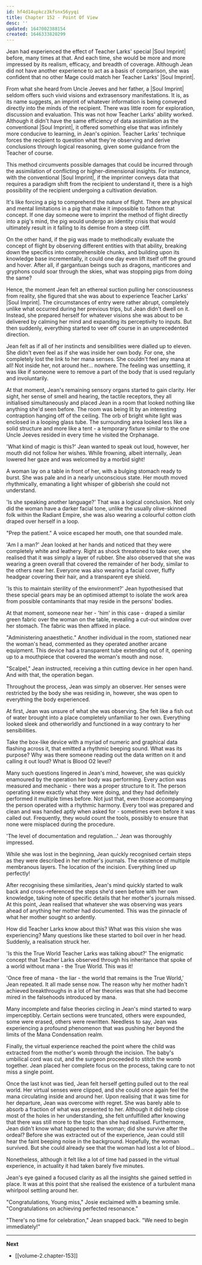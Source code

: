 ```yaml
---
id: hf4d14upkcz3kfsnx56yyqi
title: Chapter 152 - Point Of View
desc: ''
updated: 1647002388154
created: 1646333820299
---
```


Jean had experienced the effect of Teacher Larks' special |Soul Imprint| before, many times at that. And each time, she would be more and more impressed by its realism, efficacy, and breadth of coverage. Although Jean did not have another experience to act as a basis of comparison, she was confident that no other Mage could match her Teacher Larks' |Soul Imprint|. 

From what she heard from Uncle Jeeves and her father, a |Soul Imprint| seldom offers such vivid visions and extrasensory manifestations. It is, as its name suggests, an imprint of whatever information is being conveyed directly into the minds of the recipient. There was little room for exploration, discussion and evaluation. This was not how Teacher Larks' ability worked. Although it didn't have the same efficiency of data assimilation as the conventional |Soul Imprint|, it offered something else that was infinitely more conducive to learning, in Jean's opinion. Teacher Larks' technique forces the recipient to question what they're observing and derive conclusions through logical reasoning, given some guidance from the Teacher of course.

This method circumvents possible damages that could be incurred through the assimilation of conflicting or higher-dimensional insights. For instance, with the conventional |Soul Imprint|, if the imprinter conveys data that requires a paradigm shift from the recipient to understand it, there is a high possibility of the recipient undergoing a cultivation deviation. 

It's like forcing a pig to comprehend the nature of flight. There are physical and mental limitations in a pig that make it impossible to fathom that concept. If one day someone were to imprint the method of flight directly into a pig's mind, the pig would undergo an identity crisis that would ultimately result in it falling to its demise from a steep cliff.

On the other hand, if the pig was made to methodically evaluate the concept of flight by observing different entities with that ability, breaking down the specifics into comprehensible chunks, and building upon its knowledge base incrementally, it could one day even lift itself off the ground and hover. After all, if gargantuan beings such as dragons, manticores and gryphons could soar through the skies, what was stopping pigs from doing the same?

Hence, the moment Jean felt an ethereal suction pulling her consciousness from reality, she figured that she was about to experience Teacher Larks' |Soul Imprint|. The circumstances of entry were rather abrupt, completely unlike what occurred during her previous trips, but Jean didn't dwell on it. Instead, she prepared herself for whatever visions she was about to be delivered by calming her mind and expanding its perceptivity to inputs. But then suddenly, everything started to veer off course in an unprecedented direction.

Jean felt as if all of her instincts and sensibilities were dialled up to eleven. She didn't even feel as if she was inside her own body. For one, she completely lost the link to her mana senses. She couldn't feel any mana at all! Not inside her, not around her... nowhere. The feeling was unsettling, it was like if someone were to remove a part of the body that is used regularly and involuntarily.

At that moment, Jean's remaining sensory organs started to gain clarity. Her sight, her sense of smell and hearing, the tactile receptors, they all initialised simultaneously and placed Jean in a room that looked nothing like anything she'd seen before. The room was being lit by an interesting contraption hanging off of the ceiling. The orb of bright white light was enclosed in a looping glass tube. The surrounding area looked less like a solid structure and more like a tent - a temporary fixture similar to the one Uncle Jeeves resided in every time he visited the Orphanage.

'What kind of magic is this?' Jean wanted to speak out loud, however, her mouth did not follow her wishes. While frowning, albeit internally, Jean lowered her gaze and was welcomed by a morbid sight!

A woman lay on a table in front of her, with a bulging stomach ready to burst. She was pale and in a nearly unconscious state. Her mouth moved rhythmically, emanating a light whisper of gibberish she could not understand.

'Is she speaking another language?' That was a logical conclusion. Not only did the woman have a darker facial tone, unlike the usually olive-skinned folk within the Radiant Empire, she was also wearing a colourful cotton cloth draped over herself in a loop.

"Prep the patient." A voice escaped her mouth, one that sounded male.

'Am I a man?' Jean looked at her hands and noticed that they were completely white and leathery. Right as shock threatened to take over, she realised that it was simply a layer of rubber. She also observed that she was wearing a green overall that covered the remainder of her body, similar to the others near her. Everyone was also wearing a facial cover, fluffy headgear covering their hair, and a transparent eye shield.

'Is this to maintain sterility of the environment?' Jean hypothesised that these special gears may be an optimised attempt to isolate the work area from possible contaminants that may reside in the persons' bodies.

At that moment, someone near her - 'him' in this case - draped a similar green fabric over the woman on the table, revealing a cut-out window over her stomach. The fabric was then affixed in place.

"Administering anaesthetic." Another individual in the room, stationed near the woman's head, commented as they operated another arcane equipment. This device had a transparent tube extending out of it, opening up to a mouthpiece that covered the woman's mouth and nose.

"Scalpel," Jean instructed, receiving a thin cutting device in her open hand. And with that, the operation began.

Throughout the process, Jean was simply an observer. Her senses were restricted by the body she was residing in, however, she was open to everything the body experienced.

At first, Jean was unsure of what she was observing. She felt like a fish out of water brought into a place completely unfamiliar to her own. Everything looked sleek and otherworldly and functioned in a way contrary to her sensibilities.

Take the box-like device with a myriad of numeric and graphical data flashing across it, that emitted a rhythmic beeping sound. What was its purpose? Why was there someone reading out the data written on it and calling it out loud? What is Blood O2 level?

Many such questions lingered in Jean's mind, however, she was quickly enamoured by the operation her body was performing. Every action was measured and mechanic - there was a proper structure to it. The person operating knew exactly what they were doing, and they had definitely performed it multiple times before. Not just that, even those accompanying the person operated with a rhythmic harmony. Every tool was prepared and clean and was handed aptly when asked for - sometimes even before it was called out. Frequently, they would count the tools, possibly to ensure that none were misplaced during the procedure.

'The level of documentation and regulation...' Jean was thoroughly impressed.

While she was lost in the beginning, Jean quickly recognised certain steps as they were described in her mother's journals. The existence of multiple membranous layers. The location of the incision. Everything lined up perfectly!

After recognising these similarities, Jean's mind quickly started to walk back and cross-referenced the steps she'd seen before with her own knowledge, taking note of specific details that her mother's journals missed. At this point, Jean realised that whatever she was observing was years ahead of anything her mother had documented. This was the pinnacle of what her mother sought so ardently.

How did Teacher Larks know about this? What was this vision she was experiencing? Many questions like these started to boil over in her head. Suddenly, a realisation struck her.

'Is this the True World Teacher Larks was talking about?' The enigmatic concept that Teacher Larks observed through his inheritance that spoke of a world without mana - the True World. This was it!

'Once free of mana - the liar - the world that remains is the True World,' Jean repeated. It all made sense now. The reason why her mother hadn't achieved breakthroughs in a lot of her theories was that she had become mired in the falsehoods introduced by mana.

Many incomplete and false theories circling in Jean's mind started to warp imperceptibly. Certain sections were truncated, others were expounded, some were erased, others were rewritten. Needless to say, Jean was experiencing a profound phenomenon that was pushing her beyond the limits of the Mana Condensation realm.

Finally, the virtual experience reached the point where the child was extracted from the mother's womb through the incision. The baby's umbilical cord was cut, and the surgeon proceeded to stitch the womb together. Jean placed her complete focus on the process, taking care to not miss a single point.

Once the last knot was tied, Jean felt herself getting pulled out to the real world. Her virtual senses were clipped, and she could once again feel the mana circulating inside and around her. Upon realising that it was time for her departure, Jean was overcome with regret. She was barely able to absorb a fraction of what was presented to her. Although it did help close most of the holes in her understanding, she felt unfulfilled after knowing that there was still more to the topic than she had realised. Furthermore, Jean didn't know what happened to the woman; did she survive after the ordeal? Before she was extracted out of the experience, Jean could still hear the faint beeping noise in the background. Hopefully, the woman survived. But she could already see that the woman had lost a lot of blood...

Nonetheless, although it felt like a lot of time had passed in the virtual experience, in actuality it had taken barely five minutes.

Jean's eye gained a focused clarity as all the insights she gained settled in place. It was at this point that she realised the existence of a turbulent mana whirlpool settling around her.

"Congratulations, Young miss," Josie exclaimed with a beaming smile. "Congratulations on achieving perfected resonance."

"There's no time for celebration," Jean snapped back. "We need to begin immediately!"

____

**Next**
* [[volume-2.chapter-153]]